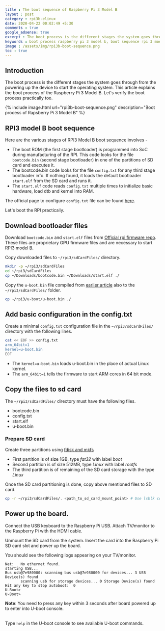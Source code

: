 ```yaml
---
title : The boot sequence of Raspberry Pi 3 Model B
layout : post
category : rpi3b-elinux
date: 2020-04-22 00:02:49 +5:30
comments : true
google_adsense: true
excerpt : The boot process is the different stages the system goes through from the powering up the device to start the operating system. This article explains the boot process of the Raspberry Pi 3 Model B.
keywords : boot process raspberry pi 3 model b, boot sequence rpi 3 model b, raspberry pi boot SD card.
image : /assets/img/rpi3b-boot-sequence.png
toc : true
---
```

## Introduction

The boot process is the different stages the system goes through from the powering up the device to start the operating system. This article explains the boot process of the Raspberry Pi 3 Model B. Let's verify the boot process practically too.

{% include image.html url="rpi3b-boot-sequence.png" description="Boot process of Rapsberry Pi 3 Model B" %}

## RPI3 model B boot sequence

Here are the various stages of RPI3 Model B boot sequence involves -
 - The boot ROM (the first stage bootloader) is programmed into SoC during manufacturing of the RPI. This code looks for the file `bootcode.bin` (second stage bootloader) in one of the partitions of SD card and executes it.
 - The bootcode.bin code looks for the file `config.txt` for any third stage bootloader info. If nothing found, it loads the default bootloader `start.elf` from the SD card and runs it.
 - The `start.elf` code reads `config.txt` multiple times to initialize basic hardware, load dtb and kernel into RAM.

The official page to configure `config.txt` file can be found [here](https://www.raspberrypi.org/documentation/configuration/config-txt/README.md).

Let's boot the RPI practically.

## Download bootloader files
Download `bootcode.bin` and `start.elf` files from [Official rpi firmware repo](https://github.com/raspberrypi/firmware/tree/master/boot). These files are proprietary GPU firmware files and are necessary to start RPI3 model B.

Copy downloaded files to `~/rpi3/sdCardFiles/` directory.
```bash
mkdir -p ~/rpi3/sdCardFiles
cd ~/rpi3/sdCardFiles
cp ~/Downloads/bootcode.bin ~/Downloads/start.elf ./
```
Copy the `u-boot.bin` file compiled from [earlier article](/rpi3b-elinux/embedded-linux-rpi3-020-compile-uboot.html) also to the `~/rpi3/sdCardFiles/` folder.
```bash
cp ~/rpi3/u-boot/u-boot.bin ./
```

<!--
Enable the early boot stage logging using the following command. It will be useful to debug early boot problems.
```bash
cd ~/rpi3/sdCardFiles
sed -i -e "s/BOOT_UART=0/BOOT_UART=1/" bootcode.bin
```
-->
## Add basic configuration in the config.txt
Create a minimal `config.txt` configuration file in the `~/rpi3/sdCardFiles/` directory with the following lines.

```bash
cat << EOF >> config.txt
arm_64bit=1
kernel=u-boot.bin
EOF
```
<!--
```bash
arm_64bit=1
# Uncomment below line if you work with Linux kernel, without U-boot as intermediatary.
kernel=kernel.img
# Uncomment below line if you work only with U-boot, without Linux kernel
# kernel=u-boot.bin
enable_uart=1
core_freq=250
overlay_prefix=overlays/
dtoverlay=pi3-miniuart-bt
# Uncomment the following line if you work with U-boot, without Linux kernel.
# device_tree=bcm2837-rpi-3-b.dtb
# Uncomment the following line if you work with Linux kernel, wihtout U-boot as intermediary.
device_tree=bcm2710-rpi-3-b.dtb
```
-->

 - The `kernel=u-boot.bin` loads u-boot.bin in the place of actual Linux kernel.
 - The `arm_64bit=1` tells the firmware to start ARM cores in 64 bit mode.

<!--
 - The RPI3 model B has two UARTs. A mini UART and other is PL011 UART. The early boot stage of RPI uses mini UART. To enable it, add `enable_uart=1` to the config.txt file. When PL011 is initialized, the mini UART will no longer be a primary UART and won't work as Linux console unless we add `core_freq=250` to the config.txt file.

 - The device tree binary `bcm2837-rpi-3-b.dtb` can be found in the u-boot directory post compilation.
 - `device_tree_address=0x200000` loads the above dtb file into location `0x200000` into RAM.
-->

## Copy the files to sd card
The `~/rpi3/sdCardFiles/` directory must have the following files.

 - bootcode.bin
 - config.txt
 - start.elf
 - u-boot.bin

### Prepare SD card
Create three partitions using [fdisk and mkfs](/linux-tools/partitioning-using-fdisk.html)
 - First partition is of size 1GB, type *fat32* with label *boot*
 - Second partition is of size 512MB, type *Linux* with label *rootfs*
 - The third partition is of remaining of the SD card storage with the type *Linux*

Once the SD card partitioning is done, copy above mentioned files to SD card.
```bash
cp -r ~/rpi3/sdCardFiles/. <path_to_sd_card_mount_point> # Use lsblk command to find the mount point
```
## Power up the board.
Connect the USB keyboard to the Raspberry Pi USB. Attach TV/monitor to the Raspberry Pi with the HDMI cable.

Unmount the SD card from the system. Insert the card into the Raspberry Pi SD card slot and power up the board.

You should see the following logs appearing on your TV/monitor.
```
Net:   No ethernet found.
starting USB...
Bus usb@7e980000: scanning bus usb@7e980000 for devices... 3 USB Device(s) found
       scanning usb for storage devices... 0 Storage Device(s) found
Hit any key to stop autoboot:  0
U-Boot>
U-Boot>
```
<div class="isa_info"><strong>Note</strong>: You need to press any key within 3 seconds after board powered up to enter into U-boot console.</div><br>
<!--
By default `u-boot.bin` load at address `0x80000`. This can be changed with `kernel_address` parameter in the config.txt.
-->

Type `help` in the U-boot console to see available U-boot commands.
